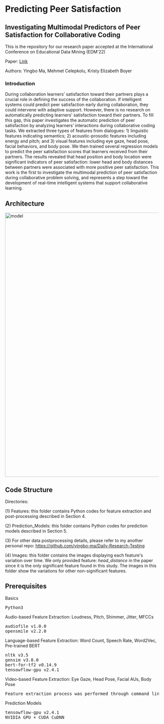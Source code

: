 # Predicting Peer Satisfaction

<h2>Investigating Multimodal Predictors of Peer Satisfaction for Collaborative Coding</h2>

<p>This is the repository for our research paper accepted at the International Conference on Educational Data Mining (EDM'22)</h1>
 
<p>Paper: <a href="http://ld-main-websiteapp.eba-hcpibxny.us-east-2.elasticbeanstalk.com/pdf/LearnDialogue-Ma-EDM-2022.pdf">Link</a></p>

<p>Authors: Yingbo Ma, Mehmet Celepkolu, Kristy Elizabeth Boyer</p> 


<h3>Introduction</h3>
During collaboration learners’ satisfaction toward their partners plays a crucial role in defining the success of the collaboration. If intelligent systems could predict peer satisfaction early during collaboration, they could intervene with adaptive support. However, there is
no research on automatically predicting learners’ satisfaction toward their partners. To fill this gap, this paper investigates the automatic prediction of peer satisfaction by analyzing learners’ interactions during collaborative coding tasks. We extracted three types of features from dialogues: 1) linguistic features indicating semantics; 2) acoustic-prosodic features including energy and pitch; and 3) visual features including eye gaze, head pose, facial behaviors, and body pose. We then trained several regression models to predict the peer satisfaction scores that learners received from their partners. The results revealed that head position and body location were significant indicators of peer satisfaction: lower head and body distances
between partners were associated with more positive peer satisfaction. This work is the first to investigate the multimodal prediction of peer satisfaction during collaborative problem solving, and represents a step toward the development of real-time intelligent systems that support collaborative learning.

## Architecture
<img width="861" alt="model" src="https://user-images.githubusercontent.com/16653776/168483093-785d107b-99bc-4454-9146-9d369b442b50.png">





<h2>Code Structure</h2>

Directories: 

(1) Features: this folder contains Python codes for feature extraction and post-processing described in Section 4.

(2) Prediction_Models: this folder contains Python codes for prediction models described in Section 5.

(3) For other data postprocessing details, please refer to my another personal repo: https://github.com/yingbo-ma/Daily-Research-Testing

(4) Images: this folder contains the images displaying each feature's variation over time. We only provided feature: *head_distance* in the paper since it is the only significant feature found in this study. The images in this folder show the variations for other non-significant features.

<h2>Prerequisites</h2>
<p>Basics</p>
<pre>
Python3 
</pre>

<p>Audio-based Feature Extraction: Loudness, Pitch, Shimmer, Jitter, MFCCs</p> 
<pre>
audiofile v1.0.0
opensmile v2.2.0
</pre>

<p>Language-based Feature Extraction: Word Count, Speech Rate, Word2Vec, Pre-trained BERT</p> 
<pre>
nltk v3.5
gensim v3.8.0
bert-for-tf2 v0.14.9
tensowflow-gpu v2.4.1
</pre>

<p>Video-based Feature Extraction: Eye Gaze, Head Pose, Facial AUs, Body Pose</p> 
<pre>
Feature extraction process was performed through command line arguments.
</pre>

<p>Prediction Models</p> 
<pre>
tensowflow-gpu v2.4.1
NVIDIA GPU + CUDA CuDNN
</pre>
